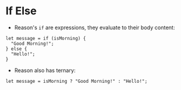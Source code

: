 # If Else

- Reason's `if` are expressions, they evaluate to their body content:
```
let message = if (isMorning) {
  "Good Morning!";
} else {
  "Hello!";
}
```
- Reason also has ternary:
```
let message = isMorning ? "Good Morning!" : "Hello!";
```

